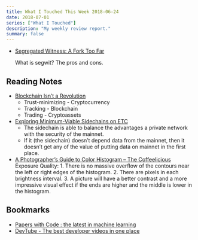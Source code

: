 ```yaml
---
title: What I Touched This Week 2018-06-24
date: 2018-07-01
series: ["What I Touched"]
description: "My weekly review report."
summary: false
---
```


- [Segregated Witness: A Fork Too Far](https://medium.com/the-publius-letters/segregated-witness-a-fork-too-far-87d6e57a4179)

    What is segwit? The pros and cons.

## Reading Notes

- [Blockchain Isn’t a Revolution](https://medium.com/s/story/blockchain-isnt-a-revolution-it-s-two-big-innovations-and-one-promising-idea-988fca6b0fca)
    - Trust-minimizing - Cryptocurrency
    - Tracking - Blockchain
    - Trading - Cryptoassets
- [Exploring Minimum-Viable Sidechains on ETC](https://medium.com/etcdev/exploring-minimum-viable-sidechains-on-etc-3f4b06246aaf)
    - The sidechain is able to balance the advantages a private network with the security of the mainnet.
    - If it (the sidechain) doesn’t depend data from the mainnet, then it doesn’t get any of the value of putting data on mainnet in the first place.
- [A Photographer’s Guide to Color Histogram – The Coffeelicious](https://thecoffeelicious.com/a-photographers-guide-to-color-histogram-e31a5d92efb2)
    Exposure Quality:
        1. There is no massive overflow of the contours near the left or right edges of the histogram.
        2. There are pixels in each brightness interval.
        3. A picture will have a better contrast and a more impressive visual effect if the ends are higher and the middle is lower in the histogram.

<!--more-->

## Bookmarks

- [Papers with Code : the latest in machine learning](https://paperswithcode.com/)
- [DevTube - The best developer videos in one place](https://dev.tube/)
